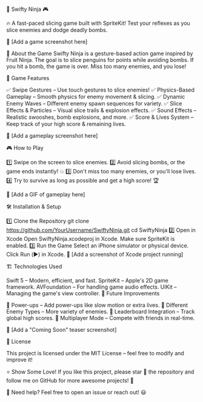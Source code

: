 
📝 Swifty Ninja 🎮

🔥 A fast-paced slicing game built with SpriteKit! Test your reflexes as you slice enemies and dodge deadly bombs.

📸 [Add a game screenshot here]

🚀 About the Game
Swifty Ninja is a gesture-based action game inspired by Fruit Ninja. The goal is to slice penguins for points while avoiding bombs. If you hit a bomb, the game is over. Miss too many enemies, and you lose!

🎯 Game Features

✅ Swipe Gestures – Use touch gestures to slice enemies!
✅ Physics-Based Gameplay – Smooth physics for enemy movement & slicing.
✅ Dynamic Enemy Waves – Different enemy spawn sequences for variety.
✅ Slice Effects & Particles – Visual slice trails & explosion effects.
✅ Sound Effects – Realistic swooshes, bomb explosions, and more.
✅ Score & Lives System – Keep track of your high score & remaining lives.

📸 [Add a gameplay screenshot here]

🎮 How to Play

1️⃣ Swipe on the screen to slice enemies.
2️⃣ Avoid slicing bombs, or the game ends instantly! 💥
3️⃣ Don't miss too many enemies, or you'll lose lives.
4️⃣ Try to survive as long as possible and get a high score! 🏆

📸 [Add a GIF of gameplay here]

🛠 Installation & Setup

1️⃣ Clone the Repository
git clone https://github.com/YourUsername/SwiftyNinja.git
cd SwiftyNinja
2️⃣ Open in Xcode
Open SwiftyNinja.xcodeproj in Xcode.
Make sure SpriteKit is enabled.
3️⃣ Run the Game
Select an iPhone simulator or physical device.
Click Run (▶️) in Xcode.
📸 [Add a screenshot of Xcode project running]

🏗 Technologies Used

Swift 5 – Modern, efficient, and fast.
SpriteKit – Apple's 2D game framework.
AVFoundation – For handling game audio effects.
UIKit – Managing the game's view controller.
🚀 Future Improvements

🔹 Power-ups – Add power-ups like slow motion or extra lives.
🔹 Different Enemy Types – More variety of enemies.
🔹 Leaderboard Integration – Track global high scores.
🔹 Multiplayer Mode – Compete with friends in real-time.

📸 [Add a "Coming Soon" teaser screenshot]

📜 License

This project is licensed under the MIT License – feel free to modify and improve it!

⭐ Show Some Love!
If you like this project, please star 🌟 the repository and follow me on GitHub for more awesome projects! 🚀

💬 Need help? Feel free to open an issue or reach out! 😃

